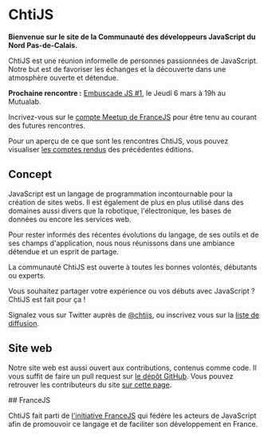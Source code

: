 <!--VarStream
title=La communauté JavaScript du Nord
description=ChtiJS est un groupe de développeurs JavaScript passionnés qui \
échangent régulièrement découvertes et bonnes pratiques autour d'une bière dans \
une ambiance décontractée.
shortTitle=Accueil
shortDesc=Retour à l'accueil
keywords.+=JavaScript
keywords.+=groupe
keywords.+=Nord
keywords.+=Pas-de-Calais
lang=fr
location=FR
-->

# ChtiJS
**Bienvenue sur le site de la Communauté des développeurs JavaScript du Nord
 Pas-de-Calais.**

ChtiJS est une réunion informelle de personnes passionnées de JavaScript. Notre
 but est de favoriser les échanges et la découverte dans une atmosphère ouverte
 et détendue.

**Prochaine rencontre :**
 [Embuscade JS #1](http://www.meetup.com/FranceJS/events/168885592/), le Jeudi
 6 mars à 19h au Mutualab.

Incrivez-vous sur le
 [compte Meetup de FranceJS](http://www.meetup.com/FranceJS/) pour être tenu au
 courant des futures rencontres.

Pour un aperçu de ce que sont les rencontres ChtiJS, vous pouvez visualiser
[les comptes rendus](/archives/index.html) des précédentes éditions.

## Concept

JavaScript est un langage de programmation incontournable pour la création
 de sites webs. Il est également de plus en plus utilisé dans des domaines aussi
 divers que la robotique, l'électronique, les bases de données ou encore
 les services web.

Pour rester informés des récentes évolutions du langage, de ses outils et de ses
 champs d'application, nous nous réunissons dans une ambiance détendue et un
 esprit de partage.

La communauté ChtiJS est ouverte à toutes les bonnes volontés, débutants ou
 experts.

Vous souhaitez partager votre expérience ou vos débuts avec JavaScript ? ChtiJS
 est fait pour ça !

Signalez vous sur Twitter auprès de [@chtijs](https://twitter.com/chtijs), ou
 inscrivez vous sur la
 [liste de diffusion](https://groups.google.com/forum/#!forum/chtijs).

## Site web

Notre site web est aussi ouvert aux contributions, contenus comme code. Il vous
 suffit de faire un pull request sur
 [le dépôt GitHub](https://github.com/ChtiJS/chtijs.francejs.org). Vous pouvez
 retrouver les contributeurs du site [sur cette page](/credits/index.html).

## FranceJS

ChtiJS fait parti de [l'initiative FranceJS](http://francejs.org) qui fédére
 les acteurs de JavaScript afin de promouvoir ce langage et de faciliter son
 développement en France.

